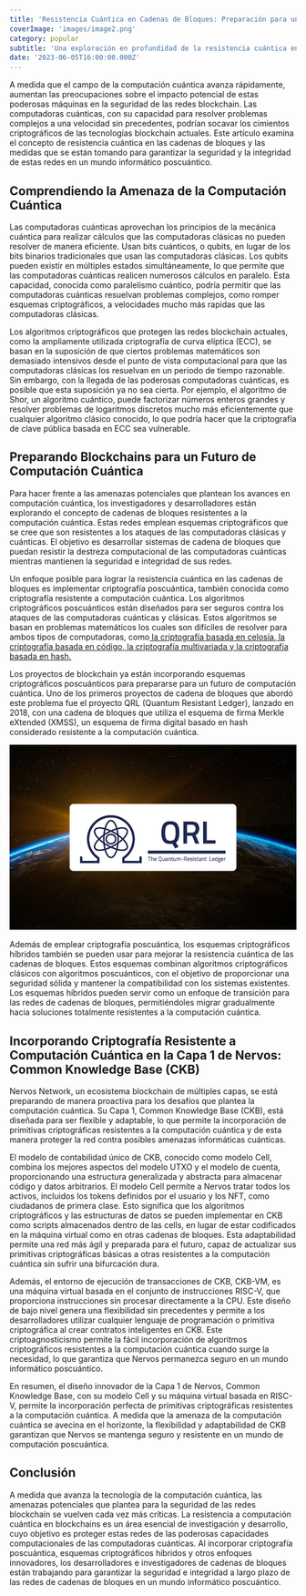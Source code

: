 ```yaml
---
title: 'Resistencia Cuántica en Cadenas de Bloques: Preparación para un Mundo Informático Poscuántico'
coverImage: 'images/image2.png'
category: popular
subtitle: 'Una exploración en profundidad de la resistencia cuántica en las cadenas de bloques, abordando las posibles amenazas que plantean los avances en computación cuántica y las medidas que se están tomando para asegurar las redes de cadenas de bloques para el futuro.'
date: '2023-06-05T16:00:00.000Z'
---
```


A medida que el campo de la computación cuántica avanza rápidamente, aumentan las preocupaciones sobre el impacto potencial de estas poderosas máquinas en la seguridad de las redes blockchain. Las computadoras cuánticas, con su capacidad para resolver problemas complejos a una velocidad sin precedentes, podrían socavar los cimientos criptográficos de las tecnologías blockchain actuales. Este artículo examina el concepto de resistencia cuántica en las cadenas de bloques y las medidas que se están tomando para garantizar la seguridad y la integridad de estas redes en un mundo informático poscuántico.

## Comprendiendo la Amenaza de la Computación Cuántica

Las computadoras cuánticas aprovechan los principios de la mecánica cuántica para realizar cálculos que las computadoras clásicas no pueden resolver de manera eficiente. Usan bits cuánticos, o qubits, en lugar de los bits binarios tradicionales que usan las computadoras clásicas. Los qubits pueden existir en múltiples estados simultáneamente, lo que permite que las computadoras cuánticas realicen numerosos cálculos en paralelo. Esta capacidad, conocida como paralelismo cuántico, podría permitir que las computadoras cuánticas resuelvan problemas complejos, como romper esquemas criptográficos, a velocidades mucho más rapidas que las computadoras clásicas.

Los algoritmos criptográficos que protegen las redes blockchain actuales, como la ampliamente utilizada criptografía de curva elíptica (ECC), se basan en la suposición de que ciertos problemas matemáticos son demasiado intensivos desde el punto de vista computacional para que las computadoras clásicas los resuelvan en un período de tiempo razonable. Sin embargo, con la llegada de las poderosas computadoras cuánticas, es posible que esta suposición ya no sea cierta. Por ejemplo, el algoritmo de Shor, un algoritmo cuántico, puede factorizar números enteros grandes y resolver problemas de logaritmos discretos mucho más eficientemente que cualquier algoritmo clásico conocido, lo que podría hacer que la criptografía de clave pública basada en ECC sea vulnerable.

## Preparando Blockchains para un Futuro de Computación Cuántica

Para hacer frente a las amenazas potenciales que plantean los avances en computación cuántica, los investigadores y desarrolladores están explorando el concepto de cadenas de bloques resistentes a la computación cuántica. Estas redes emplean esquemas criptográficos que se cree que son resistentes a los ataques de las computadoras clásicas y cuánticas. El objetivo es desarrollar sistemas de cadena de bloques que puedan resistir la destreza computacional de las computadoras cuánticas mientras mantienen la seguridad e integridad de sus redes.

Un enfoque posible para lograr la resistencia cuántica en las cadenas de bloques es implementar criptografía poscuántica, también conocida como criptografía resistente a computación cuántica. Los algoritmos criptográficos poscuánticos están diseñados para ser seguros contra los ataques de las computadoras cuánticas y clásicas. Estos algoritmos se basan en problemas matemáticos los cuales son difíciles de resolver para ambos tipos de computadoras, como[ la criptografía basada en celosía](https://medium.com/cryptoblog/what-is-lattice-based-cryptography-why-should-you-care-dbf9957ab717),[ la criptografía basada en código, la criptografía multivariada y la criptografía basada en hash.](https://www.di.ens.fr/brice.minaud/slides/Qhub-2018.pdf)

Los proyectos de blockchain ya están incorporando esquemas criptográficos poscuánticos para prepararse para un futuro de computación cuántica. Uno de los primeros proyectos de cadena de bloques que abordó este problema fue el proyecto QRL (Quantum Resistant Ledger), lanzado en 2018, con una cadena de bloques que utiliza el esquema de firma Merkle eXtended (XMSS), un esquema de firma digital basado en hash considerado resistente a la computación cuántica.

![alt_text](images/image1.png 'image_tooltip')

Además de emplear criptografía poscuántica, los esquemas criptográficos híbridos también se pueden usar para mejorar la resistencia cuántica de las cadenas de bloques. Estos esquemas combinan algoritmos criptográficos clásicos con algoritmos poscuánticos, con el objetivo de proporcionar una seguridad sólida y mantener la compatibilidad con los sistemas existentes. Los esquemas híbridos pueden servir como un enfoque de transición para las redes de cadenas de bloques, permitiéndoles migrar gradualmente hacia soluciones totalmente resistentes a la computación cuántica.

## Incorporando Criptografía Resistente a Computación Cuántica en la Capa 1 de Nervos: Common Knowledge Base (CKB)

Nervos Network, un ecosistema blockchain de múltiples capas, se está preparando de manera proactiva para los desafíos que plantea la computación cuántica. Su Capa 1, Common Knowledge Base (CKB), está diseñada para ser flexible y adaptable, lo que permite la incorporación de primitivas criptográficas resistentes a la computación cuántica y de esta manera proteger la red contra posibles amenazas informáticas cuánticas.

El modelo de contabilidad único de CKB, conocido como modelo Cell, combina los mejores aspectos del modelo UTXO y el modelo de cuenta, proporcionando una estructura generalizada y abstracta para almacenar código y datos arbitrarios. El modelo Cell permite a Nervos tratar todos los activos, incluidos los tokens definidos por el usuario y los NFT, como ciudadanos de primera clase. Esto significa que los algoritmos criptográficos y las estructuras de datos se pueden implementar en CKB como scripts almacenados dentro de las cells, en lugar de estar codificados en la máquina virtual como en otras cadenas de bloques. Esta adaptabilidad permite una red más ágil y preparada para el futuro, capaz de actualizar sus primitivas criptográficas básicas a otras resistentes a la computación cuántica sin sufrir una bifurcación dura.

Además, el entorno de ejecución de transacciones de CKB, CKB-VM, es una máquina virtual basada en el conjunto de instrucciones RISC-V, que proporciona instrucciones sin procesar directamente a la CPU. Este diseño de bajo nivel genera una flexibilidad sin precedentes y permite a los desarrolladores utilizar cualquier lenguaje de programación o primitiva criptográfica al crear contratos inteligentes en CKB. Este criptoagnosticismo permite la fácil incorporación de algoritmos criptográficos resistentes a la computación cuántica cuando surge la necesidad, lo que garantiza que Nervos permanezca seguro en un mundo informático poscuántico.

En resumen, el diseño innovador de la Capa 1 de Nervos, Common Knowledge Base, con su modelo Cell y su máquina virtual basada en RISC-V, permite la incorporación perfecta de primitivas criptográficas resistentes a la computación cuántica. A medida que la amenaza de la computación cuántica se avecina en el horizonte, la flexibilidad y adaptabilidad de CKB garantizan que Nervos se mantenga seguro y resistente en un mundo de computación poscuántica.

## Conclusión

A medida que avanza la tecnología de la computación cuántica, las amenazas potenciales que plantea para la seguridad de las redes blockchain se vuelven cada vez más críticas. La resistencia a computación cuántica en blockchains es un área esencial de investigación y desarrollo, cuyo objetivo es proteger estas redes de las poderosas capacidades computacionales de las computadoras cuánticas. Al incorporar criptografía poscuántica, esquemas criptográficos híbridos y otros enfoques innovadores, los desarrolladores e investigadores de cadenas de bloques están trabajando para garantizar la seguridad e integridad a largo plazo de las redes de cadenas de bloques en un mundo informático poscuántico.
